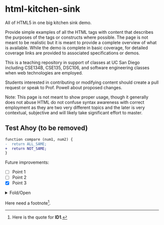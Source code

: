 # html-kitchen-sink
All of HTML5 in one big kitchen sink demo. 

Provide simple examples of all the HTML tags with content that describes the purposes of the tags or constructs where possible.  The page is not meant to be realistic but it is meant to provide a complete overview of what is available.  While the demo is complete in basic coverage, for detailed coverage links are provided to associated specifications or demos.

This is a teaching repository in support of classes at UC San Diego including CSE134B, CSE135, DSC106, and software engineering classes when web technologies are employed.

Students interested in contributing or modifying content should create a pull request or speak to Prof. Powell about proposed changes.  

Note: This page is not meant to show proper usage, though it generally does not abuse HTML do not confuse syntax awareness with correct employment as they are two very different topics and the later is very contextual, subjective and will likely take significant effort to master.

## Test Ahoy (to be removed) 

```diff
function compare (num1, num2) {
-  return ALL_SAME;
+  return NOT_SAME;
}
```

Future improvements:
- [ ] Point 1
- [ ] Point 2
- [x] Point 3

<details>
<summary>Fold/Open</summary>
Folded content
</details>

Here need a footnote[^noteID1].
[^noteID1]: Here is the quote for **ID1**.
